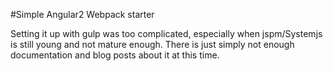 #Simple Angular2 Webpack starter

Setting it up with gulp was too complicated, especially when jspm/Systemjs is still young and not mature enough.
There is just simply not enough documentation and blog posts about it at this time.
